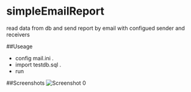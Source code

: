 # simpleEmailReport
read data from db and send report by email with configued sender and receivers 

##Useage
- config mail.ini .   
- import testdb.sql .  
- run

##Screenshots
![Screenshot 0](https://raw.githubusercontent.com/zealot2002/simpleEmailReport/master/screenshot/%E5%B1%8F%E5%B9%95%E5%BF%AB%E7%85%A7%202017-01-18%20%E4%B8%8A%E5%8D%8811.25.57.png)


